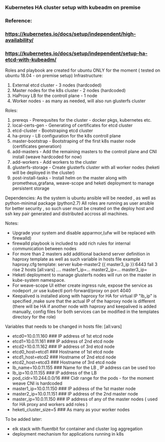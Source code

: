 ### Kubernetes HA cluster setup with kubeadm on premise
### Reference: 
### https://kubernetes.io/docs/setup/independent/high-availability/
### https://kubernetes.io/docs/setup/independent/setup-ha-etcd-with-kubeadm/

Roles and playbook are created for ubuntu ONLY for the moment ( tested on ubuntu 18.04 - on premise setup)
Infrastructure:
1. External etcd cluster             - 3 nodes (hardcoded)
2. Master nodes for the k8s cluster  - 2 nodes (hardcoded)
3. HaProxy LB for the controll plane - 1 node
4. Worker nodes                      - as many as needed, will also run glusterfs cluster

Roles:
1. prereqs            -  Prerequsites for the cluster - docker pkgs, kubernetes etc.
2. local-certs-gen    -  Generating of certificates for etcd cluster
3. etcd-cluster       -  Bootstraping etcd cluster
4. ha-proxy           -  LB configuration for the k8s controll plane
5. master-bootstrap   -  Bootstraping of the first k8s master node (certificates generation)
6. add-masters        -  Add the remaining masters to the controll plane and CNI install (weave hardcoded for now)
7. add-workers        -  Add workers to the cluster 
8. glusterfs-storage  -  Create glusterfs cluster with all worker nodes (heketi will be deployed in the cluster)
9. post-install-tasks -  Install helm on the master along with prometheus,grafana, weave-scope and heketi deployment to manage persistent storage

Dependencies:
As the system is ubuntu ansible will be needed , as well as python-minimal package (python2.7)
All roles are running as user ansible for better security , so such user must be created on the deploy host and 
ssh key pair generated and distributed accross all machines.

Notes: 
* Upgrade your system and disable apparmor,(ufw will be replaced with firewalld)
* firewalld playbook is included to add rich rules for internal communication between nodes
* For more than 2 masters add additional backend server definition in haproxy template as well as such variable in hosts file
  example haproxy.cfg template:
  server kube-master2 {{ master3_ip }}:6443 fall 3 rise 2
  hosts
  [all:vars]
  ....
  master1_ip=...
  master2_ip=...
  master3_ip=<IP>
* Heketi deployment to manage glusterfs nodes will run on the master in kube-system namespace.
* For weave-scope UI either create ingress rule, expose the service as nodeport ,or use kubectl port-forward/proxy on port 4040
* Keepalived is installed along with haproxy for HA for virtual IP "lb_ip" is specified ,make sure that the actual IP of the haproxy node is different (there will be HA if another node with haproxy and keepalived is added manually, config files for both services can be modified in the templates directory for the role)
  
Variables that needs to be changed in hosts file:
[all:vars]
* etcd0=10.0.11.160                ### IP address of 1st etcd node
* etcd1=10.0.11.161                ### IP address of 2nd etcd node
* etcd2=10.0.11.162                ### IP address of 3rd etcd node
* etcd0_host=etcd1                 ### Hostname of 1st etcd node
* etcd1_host=etcd2                 ### Hostname of 2nd etcd node
* etcd2_host=etcd3                 ### Hostname of 3rd etcd node
* lb_name=10.0.11.155              ### Name for the LB  , IP address can be used too
* lb_ip=10.0.11.155                ### IP address of the LB
* pod_cidr=10.244.0.0/16           ### Cidr range for the pods - for the moment weave CNI is hardcoded
* master1_ip=10.0.11.150           ### IP address of the 1st master node
* master2_ip=10.0.11.151           ### IP address of the 2nd master node
* master_ip=10.0.11.150            ### IP address of any of the master nodes ( used for HA proxy and workers add roles )
* heketi_cluster_size=5            ### As many as your worker nodes


To be added later:
* elk stack with fluentbit for container and cluster log aggregation
* deployment mechanism for applications running in k8s

